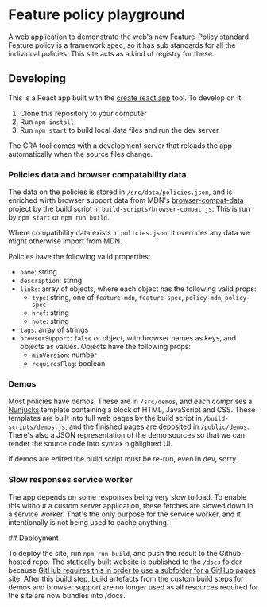 # Feature policy playground

A web application to demonstrate the web's new Feature-Policy standard.  Feature policy is a framework spec, so it has sub standards for all the individual policies.  This site acts as a kind of registry for these.

## Developing

This is a React app built with the [create react app](https://github.com/facebook/create-react-app) tool.  To develop on it:

1. Clone this repository to your computer
2. Run `npm install`
3. Run `npm start` to build local data files and run the dev server

The CRA tool comes with a development server that reloads the app automatically when the source files change.

### Policies data and browser compatability data

The data on the policies is stored in `/src/data/policies.json`, and is enriched wirth browser support data from MDN's [browser-compat-data](https://github.com/mdn/browser-compat-data) project by the build script in `build-scripts/browser-compat.js`.  This is run by `npm start` or `npm run build`.

Where compatibility data exists in `policies.json`, it overrides any data we might otherwise import from MDN.

Policies have the following valid properties:

* `name`: string
* `description`: string
* `links`: array of objects, where each object has the following valid props:
    * `type`: string, one of `feature-mdn`, `feature-spec`, `policy-mdn`, `policy-spec`
    * `href`: string
    * `note`: string
* `tags`: array of strings
* `browserSupport`: `false` or object, with browser names as keys, and objects as values.  Objects have the following props:
    * `minVersion`: number
    * `requiresFlag`: boolean

### Demos

Most policies have demos.  These are in `/src/demos`, and each comprises a [Nunjucks](https://mozilla.github.io/nunjucks/templating.html) template containing a block of HTML, JavaScript and CSS.  These templates are built into full web pages by the build script in `/build-scripts/demos.js`, and the finished pages are deposited in `/public/demos`.  There's also a JSON representation of the demo sources so that we can render the source code into syntax highlighted UI.

If demos are edited the build script must be re-run, even in dev, sorry.

### Slow responses service worker

The app depends on some responses being very slow to load.  To enable this without a custom server application, these fetches are slowed down in a service worker.  That's the only purpose for the service worker, and it intentionally is not being used to cache anything.

## Deployment

To deploy the site, run `npm run build`, and push the result to the Github-hosted repo.  The statically built website is published to the `/docs` folder because [GitHub requires this in order to use a subfolder for a GitHub pages site](https://help.github.com/articles/configuring-a-publishing-source-for-github-pages/).  After this build step, build artefacts from the custom build steps for demos and browser support are no longer used as all resources required for the site are now bundles into /docs.
